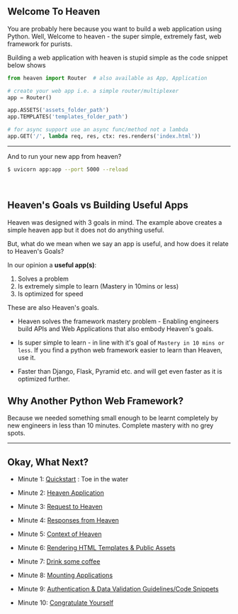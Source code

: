 ## Welcome To Heaven
You are probably here because you want to build a web application using Python. Well, Welcome to heaven - the super
simple, extremely fast, web framework for purists.

Building a web application with heaven is stupid simple as the code snippet below shows


```py
from heaven import Router  # also available as App, Application

# create your web app i.e. a simple router/multiplexer
app = Router()

app.ASSETS('assets_folder_path')
app.TEMPLATES('templates_folder_path')

# for async support use an async func/method not a lambda
app.GET('/', lambda req, res, ctx: res.renders('index.html'))
```

--------------------

And to run your new app from heaven?

```sh
$ uvicorn app:app --port 5000 --reload
```
&nbsp;

## Heaven's Goals vs Building Useful Apps
Heaven was designed with 3 goals in mind. The example above creates a simple heaven app but it does not do anything useful.

But, what do we mean when we say an app is useful, and how does it relate to Heaven's Goals?

In our opinion a **useful app(s)**:

1. Solves a problem
2. Is extremely simple to learn (Mastery in 10mins or less)
3. Is optimized for speed

These are also Heaven's goals.

- Heaven solves the framework mastery problem - Enabling engineers build APIs and Web Applications that also embody Heaven's goals.

- Is super simple to learn - in line with it's goal of `Mastery in 10 mins or less`. If you find a  python web framework easier to learn than Heaven, use it.

- Faster than Django, Flask, Pyramid etc. and will get even faster as it is optimized further.


## Why Another Python Web Framework?
Because we needed something small enough to be learnt completely by new engineers in less than 10
minutes. Complete mastery with no grey spots.


-----------------------------------------------

## Okay, What Next?

- Minute 1: [Quickstart](quickstart.md) : Toe in the water

- Minute 2: [Heaven Application](router.md)

- Minute 3: [Request to Heaven](request.md)

- Minute 4: [Responses from Heaven](response.md)

- Minute 5: [Context of Heaven](context.md)

- Minute 6: [Rendering HTML Templates &amp; Public Assets](html.md)

- Minute 7: [Drink some coffee](coffee.md)

- Minute 8: [Mounting Applications](mount.md)

- Minute 9: [Authentication &amp; Data Validation Guidelines/Code Snippets](snippets.md)

- Minute 10: [Congratulate Yourself](congrats.md)
